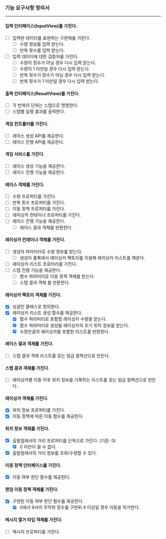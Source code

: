 ### 기능 요구사항 정의서
* * *
#### 입력 인터페이스(InputView)를 가진다.
- [ ] 입력한 데이터를 표현하는 구현체를 가진다.
  - [ ] 수량 정보를 입력 받는다.
  - [ ] 반복 횟수를 입력 받는다.
- [ ] 입력 데이터에 대한 검증자를 가진다.
  - [ ] 수량이 정수가 아닐 경우 다시 입력 받는다. 
  - [ ] 수량이 1 미만일 경우 다시 입력 받는다.
  - [ ] 반복 횟수가 정수가 아닐 경우 다시 입력 받는다.
  - [ ] 반복 횟수가 1 미만일 경우 다시 입력 받는다.
#### 출력 인터페이스(ResultView)를 가진다.
- [ ] 각 반복의 단위는 스텝으로 명명한다.
- [ ] 스텝별 실행 결과를 출력한다.
#### 게임 컨트롤러를 가진다.
- [ ] 레이스 생성 API를 제공한다.
- [ ] 레이스 진행 API를 제공한다.
#### 게임 서비스를 가진다.
- [ ] 레이스 생성 기능을 제공한다.
- [ ] 레이스 진행 기능을 제공한다.
#### 레이스 객체를 가진다.
- [ ] 수량 프로퍼티를 가진다.
- [ ] 반복 횟수 프로퍼티를 가진다.
- [ ] 이동 정책 프로퍼티를 가진다.
- [ ] 레이싱카 컨테이너 프로퍼티를 가진다.
- [ ] 레이스 진행 기능을 제공한다.
  - [ ] 레이스 결과 객체를 반환한다.
#### 레이싱카 컨테이너 객체를 가진다.
- [ ] 생성자 파라미터로 수량 정보를 받는다.
  - [ ] 생성자 블록에서 레이싱카 팩토리를 이용해 레이싱카 리스트를 채운다.
- [ ] 레이싱카 리스트 프로터리를 가진다.
- [ ] 스텝 진행 기능을 제공한다.
  - [ ] 함수 파라미터로 이동 정책 객체를 받는다.
  - [ ] 스텝 결과 객체 를 반환한다.
#### 레이싱카 팩토리 객체를 가진다.
- [x] 싱글턴 클래스로 정의한다.
- [x] 레이싱카 리스트 생성 함수를 제공한다.
  - [x] 함수 파라미터로 포함할 레이싱카 수량을 받는다.
  - [x] 함수 파라미터로 생성될 레이싱카의 초기 위치 정보를 받는다.
  - [x] 수량만큼의 레이싱카를 포함한 리스트를 반환한다.
#### 레이스 결과 객체를 가진다.
- [ ] 스텝 결과 객체 리스트를 갖는 일급 컬렉션으로 만든다. 
#### 스텝 결과 객체를 가진다.
- [ ] 레이싱카별 이동 이후 위치 정보를 기록하는 리스트를 갖는 일급 컬렉션으로 만든다.
#### 레이싱카 객체를 가진다.
- [x] 위치 정보 프로퍼티를 가진다.
- [x] 이동 정책에 따른 이동 함수를 제공한다.
#### 위치 정보 객체를 가진다.
- [x] 출발점에서의 거리 프로퍼티를 단독으로 가진다. (기준: 0)
  - [x] 0 미만이 될 수 없다.
- [x] 출발점에서의 거리 정보를 조회/수정할 수 있다.
#### 이동 정책 인터페이스를 가진다.
- [x] 이동 여부 판단 함수를 제공한다.
#### 랜덤 이동 정책 객체를 가진다.
- [x] 구현된 이동 여부 판단 함수를 제공한다.
  - [x] 0에서 9사이 무작위 정수를 구한뒤 4 이상일 경우 이동을 허가한다.
#### 메시지 열거 타입 객체를 가진다.
- [ ] 메시지 프로퍼티를 가진다.